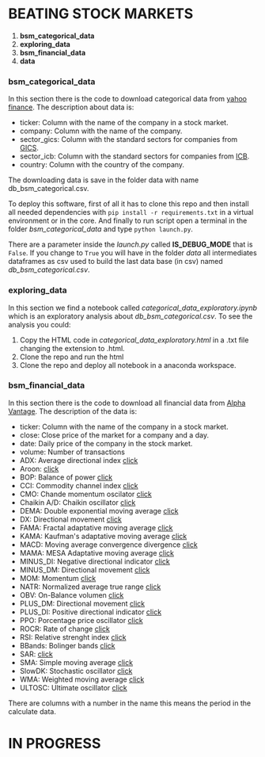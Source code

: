 # BEATING STOCK MARKETS #

1. **bsm_categorical_data**
2. **exploring_data**
3. **bsm_financial_data**
4. **data**


### bsm_categorical_data

In this section there is the code to download categorical data from [yahoo finance](https://finance.yahoo.com/).
The description about data is:
- ticker: Column with the name of the company in a stock market.
- company: Column with the name of the company.
- sector_gics: Column with the standard sectors for companies from [GICS](https://en.wikipedia.org/wiki/Global_Industry_Classification_Standard).
- sector_icb: Column with the standard sectors for companies from [ICB](https://en.wikipedia.org/wiki/https://en.wikipedia.org/wiki/Industry_Classification_Benchmark).
- country: Column with the country of the company.

The downloading data is save in the folder data with name db_bsm_categorical.csv.

To deploy this software, first of all it has to clone this repo and then install all needed dependencies with `pip install -r requirements.txt` in a virtual
environment or in the core. And finally to run script open a terminal in the folder *bsm_categorical_data* and type `python launch.py`. 

There are a parameter inside the *launch.py* called **IS_DEBUG_MODE** that is `False`. If you change to `True` you will have in the folder *data* all intermediates dataframes
 as csv used to build the last data base (in csv) named *db_bsm_categorical.csv*.
 
### exploring_data
 
 In this section we find a notebook called *categorical_data_exploratory.ipynb* which is an exploratory analysis about *db_bsm_categorical.csv*. To see the analysis you could:
 1. Copy the HTML code in *categorical_data_exploratory.html* in a .txt file changing the extension to .html.
 2. Clone the repo and run the html
 3. Clone the repo and deploy all notebook in a anaconda workspace.
 
 ### bsm_financial_data
 
 In this section there is the code to download all financial data from [Alpha Vantage](https://www.alphavantage.co/). The description of the data is:
 
- ticker: Column with the name of the company in a stock market.
- close: Close price of the market for a company and a day.
- date: Daily price of the company in the stock market.
- volume: Number of transactions
- ADX: Average directional index [click](https://en.wikipedia.org/wiki/Average_directional_movement_index)
- Aroon: [click](https://www.investopedia.com/terms/a/aroon.asp)
- BOP: Balance of power [click](https://tradingsim.com/blog/balance-of-power/)
- CCI: Commodity channel index [click](https://www.investopedia.com/articles/active-trading/031914/how-traders-can-utilize-cci-commodity-channel-index-trade-stock-trends.asp)
- CMO: Chande momentum oscilator [click](https://www.investopedia.com/terms/c/chandemomentumoscillator.asp)
- Chaikin A/D: Chaikin oscillator [click](https://www.investopedia.com/articles/active-trading/031914/understanding-chaikin-oscillator.asp)
- DEMA: Double exponential moving average [click](https://www.investopedia.com/articles/trading/10/double-exponential-moving-average.asp)
- DX: Directional movement [click](https://www.investopedia.com/terms/d/dmi.asp)
- FAMA: Fractal adaptative moving average [click](https://www.metatrader5.com/es/terminal/help/indicators/trend_indicators/fama)
- KAMA: Kaufman's adaptative moving average [click](http://stockcharts.com/school/doku.php?id=chart_school:technical_indicators:kaufman_s_adaptive_moving_average)
- MACD: Moving average convergence divergence [click](https://www.investopedia.com/terms/m/macd.asp)
- MAMA: MESA Adaptative moving average [click](https://www.tradingview.com/script/foQxLbU3-Ehlers-MESA-Adaptive-Moving-Average-LazyBear/)
- MINUS_DI: Negative directional indicator [click](https://www.investopedia.com/terms/n/negativedirectionalindicator.asp)
- MINUS_DM: Directional movement [click](https://www.tradingview.com/wiki/Directional_Movement_(DMI))
- MOM: Momentum [click](https://www.tradingtechnologies.com/help/x-study/technical-indicator-definitions/momentum-mom/)
- NATR: Normalized average true range [click](https://www.tradingtechnologies.com/help/x-study/technical-indicator-definitions/normalized-average-true-range-natr/)
- OBV: On-Balance volumen [click](https://www.investopedia.com/terms/o/onbalancevolume.asp)
- PLUS_DM: Directional movement [click](https://www.tradingview.com/wiki/Directional_Movement_(DMI))
- PLUS_DI: Positive directional indicator [click](https://www.investopedia.com/terms/n/negativedirectionalindicator.asp)
- PPO: Porcentage price oscillator [click](https://www.investopedia.com/terms/p/ppo.asp)
- ROCR: Rate of change [click](https://www.tradingtechnologies.com/help/x-study/technical-indicator-definitions/rate-of-change-rocr/)
- RSI: Relative strenght index [click](https://www.investopedia.com/terms/r/rsi.asp)
- BBands: Bolinger bands [click](https://en.wikipedia.org/wiki/Bollinger_Bands)
- SAR: [click](https://www.investopedia.com/trading/introduction-to-parabolic-sar/)
- SMA: Simple moving average [click](https://www.investopedia.com/terms/s/sma.asp)
- SlowDK: Stochastic oscillator [click](https://www.investopedia.com/terms/s/stochasticoscillator.asp)
- WMA: Weighted moving average [click](https://www.tradingtechnologies.com/help/x-study/technical-indicator-definitions/weighted-moving-average-wma/)
- ULTOSC: Ultimate oscillator [click](https://www.investopedia.com/terms/u/ultimateoscillator.asp)

There are columns with a number in the name this means the period in the calculate data.
 # IN PROGRESS
 
